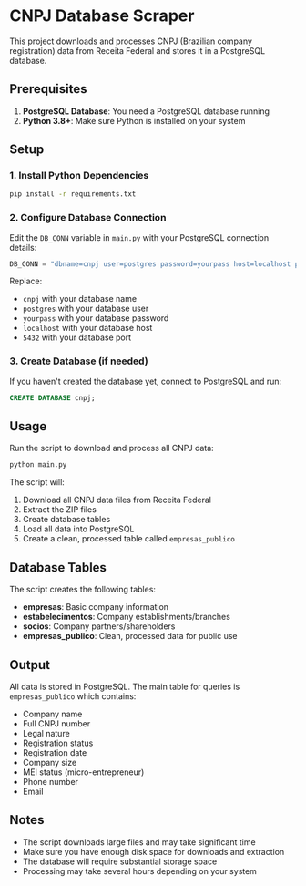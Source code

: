 # CNPJ Database Scraper

This project downloads and processes CNPJ (Brazilian company registration) data from Receita Federal and stores it in a PostgreSQL database.

## Prerequisites

1. **PostgreSQL Database**: You need a PostgreSQL database running
2. **Python 3.8+**: Make sure Python is installed on your system

## Setup

### 1. Install Python Dependencies

```bash
pip install -r requirements.txt
```

### 2. Configure Database Connection

Edit the `DB_CONN` variable in `main.py` with your PostgreSQL connection details:

```python
DB_CONN = "dbname=cnpj user=postgres password=yourpass host=localhost port=5432"
```

Replace:
- `cnpj` with your database name
- `postgres` with your database user
- `yourpass` with your database password
- `localhost` with your database host
- `5432` with your database port

### 3. Create Database (if needed)

If you haven't created the database yet, connect to PostgreSQL and run:

```sql
CREATE DATABASE cnpj;
```

## Usage

Run the script to download and process all CNPJ data:

```bash
python main.py
```

The script will:
1. Download all CNPJ data files from Receita Federal
2. Extract the ZIP files
3. Create database tables
4. Load all data into PostgreSQL
5. Create a clean, processed table called `empresas_publico`

## Database Tables

The script creates the following tables:

- **empresas**: Basic company information
- **estabelecimentos**: Company establishments/branches
- **socios**: Company partners/shareholders
- **empresas_publico**: Clean, processed data for public use

## Output

All data is stored in PostgreSQL. The main table for queries is `empresas_publico` which contains:
- Company name
- Full CNPJ number
- Legal nature
- Registration status
- Registration date
- Company size
- MEI status (micro-entrepreneur)
- Phone number
- Email

## Notes

- The script downloads large files and may take significant time
- Make sure you have enough disk space for downloads and extraction
- The database will require substantial storage space
- Processing may take several hours depending on your system 